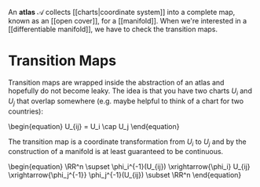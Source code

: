 An **atlas** $\mathscr{A}$ collects [[charts|coordinate system]] into a complete map, known as an [[open cover]], for a [[manifold]]. When we're interested in a [[differentiable manifold]], we have to check the transition maps.


# Transition Maps

Transition maps are wrapped inside the abstraction of an atlas and hopefully do not become leaky. The idea is that you have two charts $U_i$ and $U_j$ that overlap somewhere (e.g. maybe helpful to think of a chart for two countries):

\begin{equation}
U_{ij} = U_i \cap U_j
\end{equation}

The transition map is a coordinate transformation from $U_i$ to $U_j$ and by the construction of a manifold is at least guaranteed to be continuous.

\begin{equation}
\RR^n \supset \phi_i^{-1}(U_{ij}) \xrightarrow{\phi_i} U_{ij} \xrightarrow{\phi_j^{-1}} \phi_j^{-1}(U_{ij}) \subset \RR^n
\end{equation}

